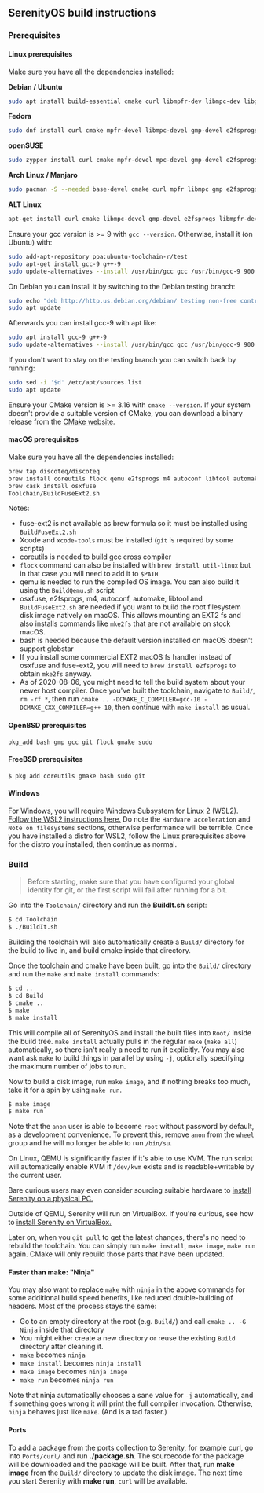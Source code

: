 ## SerenityOS build instructions

### Prerequisites

#### Linux prerequisites
Make sure you have all the dependencies installed:

**Debian / Ubuntu**
```bash
sudo apt install build-essential cmake curl libmpfr-dev libmpc-dev libgmp-dev e2fsprogs qemu-system-i386 qemu-utils
```

**Fedora**
```bash
sudo dnf install curl cmake mpfr-devel libmpc-devel gmp-devel e2fsprogs @"C Development Tools and Libraries" @Virtualization
```

**openSUSE**
```bash
sudo zypper install curl cmake mpfr-devel mpc-devel gmp-devel e2fsprogs patch qemu-x86 qemu-audio-pa gcc gcc-c++ patterns-devel-C-C++-devel_C_C++
```

**Arch Linux / Manjaro**
```bash
sudo pacman -S --needed base-devel cmake curl mpfr libmpc gmp e2fsprogs qemu qemu-arch-extra
```

**ALT Linux**
```bash
apt-get install curl cmake libmpc-devel gmp-devel e2fsprogs libmpfr-devel patch gcc
```

Ensure your gcc version is >= 9 with `gcc --version`. Otherwise, install it (on Ubuntu) with:
```bash
sudo add-apt-repository ppa:ubuntu-toolchain-r/test
sudo apt-get install gcc-9 g++-9
sudo update-alternatives --install /usr/bin/gcc gcc /usr/bin/gcc-9 900 --slave /usr/bin/g++ g++ /usr/bin/g++-9
```

On Debian you can install it by switching to the Debian testing branch:
```bash
sudo echo "deb http://http.us.debian.org/debian/ testing non-free contrib main" >> /etc/apt/sources.list
sudo apt update
```

Afterwards you can install gcc-9 with apt like:
```bash
sudo apt install gcc-9 g++-9
sudo update-alternatives --install /usr/bin/gcc gcc /usr/bin/gcc-9 900 --slave /usr/bin/g++ g++ /usr/bin/g++-9
```

If you don't want to stay on the testing branch you can switch back by running:
```bash
sudo sed -i '$d' /etc/apt/sources.list
sudo apt update
```

Ensure your CMake version is >= 3.16 with `cmake --version`. If your system doesn't provide a suitable version of CMake, you can download a binary release from the [CMake website](https://cmake.org/download).

#### macOS prerequisites
Make sure you have all the dependencies installed:
```bash
brew tap discoteq/discoteq
brew install coreutils flock qemu e2fsprogs m4 autoconf libtool automake bash gcc@10
brew cask install osxfuse
Toolchain/BuildFuseExt2.sh
```

Notes: 
- fuse-ext2 is not available as brew formula so it must be installed using `BuildFuseExt2.sh`
- Xcode and `xcode-tools` must be installed (`git` is required by some scripts)
- coreutils is needed to build gcc cross compiler
- `flock` command can also be installed with `brew install util-linux` but in that case you will need to add it to `$PATH`
- qemu is needed to run the compiled OS image. You can also build it using the `BuildQemu.sh` script
- osxfuse, e2fsprogs, m4, autoconf, automake, libtool and `BuildFuseExt2.sh` are needed if you want to build the root filesystem disk image natively on macOS. This allows mounting an EXT2 fs and also installs commands like `mke2fs` that are not available on stock macOS. 
- bash is needed because the default version installed on macOS doesn't support globstar
- If you install some commercial EXT2 macOS fs handler instead of osxfuse and fuse-ext2, you will need to `brew install e2fsprogs` to obtain `mke2fs` anyway.
- As of 2020-08-06, you might need to tell the build system about your newer host compiler. Once you've built the toolchain, navigate to `Build/`, `rm -rf *`, then run `cmake .. -DCMAKE_C_COMPILER=gcc-10 -DCMAKE_CXX_COMPILER=g++-10`, then continue with `make install` as usual.

#### OpenBSD prerequisites
```
pkg_add bash gmp gcc git flock gmake sudo
```

#### FreeBSD prerequisites
```
$ pkg add coreutils gmake bash sudo git
```

#### Windows
For Windows, you will require Windows Subsystem for Linux 2 (WSL2). [Follow the WSL2 instructions here.](https://github.com/SerenityOS/serenity/blob/master/Documentation/NotesOnWSL.md)
Do note the ```Hardware acceleration``` and ```Note on filesystems``` sections, otherwise performance will be terrible.
Once you have installed a distro for WSL2, follow the Linux prerequisites above for the distro you installed, then continue as normal.

### Build
> Before starting, make sure that you have configured your global identity for git, or the first script will fail after running for a bit.

Go into the `Toolchain/` directory and run the **BuildIt.sh** script:
```bash
$ cd Toolchain
$ ./BuildIt.sh
```

Building the toolchain will also automatically create a `Build/` directory for the build to live in, and build cmake inside that directory.

Once the toolchain and cmake have been built, go into the `Build/` directory and run the `make` and `make install` commands:
```bash
$ cd ..
$ cd Build
$ cmake ..
$ make
$ make install
```

This will compile all of SerenityOS and install the built files into `Root/` inside the build tree. `make install` actually pulls in the regular `make` (`make all`) automatically, so there isn't really a need to run it explicitly. You may also want ask `make` to build things in parallel by using `-j`, optionally specifying the maximum number of jobs to run.

Now to build a disk image, run `make image`, and if nothing breaks too much, take it for a spin by using `make run`.
```bash
$ make image
$ make run
```

Note that the `anon` user is able to become `root` without password by default, as a development convenience.
To prevent this, remove `anon` from the `wheel` group and he will no longer be able to run `/bin/su`.

On Linux, QEMU is significantly faster if it's able to use KVM. The run script will automatically enable KVM if `/dev/kvm` exists and is readable+writable by the current user.

Bare curious users may even consider sourcing suitable hardware to [install Serenity on a physical PC.](https://github.com/SerenityOS/serenity/blob/master/Documentation/INSTALL.md)

Outside of QEMU, Serenity will run on VirtualBox. If you're curious, see how to [install Serenity on VirtualBox.](https://github.com/SerenityOS/serenity/blob/master/Documentation/VirtualBox.md)

Later on, when you `git pull` to get the latest changes, there's no need to rebuild the toolchain. You can simply run `make install`, `make image`, `make run` again. CMake will only rebuild those parts that have been updated.

#### Faster than make: "Ninja"

You may also want to replace `make` with `ninja` in the above commands for some additional build speed benefits, like reduced double-building of headers.
Most of the process stays the same:
- Go to an empty directory at the root (e.g. `Build/`) and call `cmake .. -G Ninja` inside that directory
- You might either create a new directory or reuse the existing `Build` directory after cleaning it.
- `make` becomes `ninja`
- `make install` becomes `ninja install`
- `make image` becomes `ninja image`
- `make run` becomes `ninja run`

Note that ninja automatically chooses a sane value for `-j` automatically, and if something goes wrong it will print the full compiler invocation. Otherwise, `ninja` behaves just like `make`. (And is a tad faster.)

#### Ports
To add a package from the ports collection to Serenity, for example curl, go into `Ports/curl/` and run **./package.sh**. The sourcecode for the package will be downloaded and the package will be built. After that, run **make image** from the `Build/` directory to update the disk image. The next time you start Serenity with **make run**, `curl` will be available.
